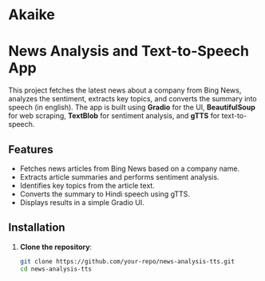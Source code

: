 # Akaike
# News Analysis and Text-to-Speech App

This project fetches the latest news about a company from Bing News, analyzes the sentiment, extracts key topics, and converts the summary into speech (in english). The app is built using **Gradio** for the UI, **BeautifulSoup** for web scraping, **TextBlob** for sentiment analysis, and **gTTS** for text-to-speech.

## Features
- Fetches news articles from Bing News based on a company name.
- Extracts article summaries and performs sentiment analysis.
- Identifies key topics from the article text.
- Converts the summary to Hindi speech using gTTS.
- Displays results in a simple Gradio UI.

## Installation
1. **Clone the repository**:
   ```bash
   git clone https://github.com/your-repo/news-analysis-tts.git
   cd news-analysis-tts
